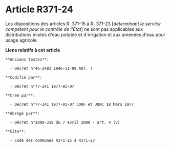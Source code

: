 # Article R371-24

Les dispositions des articles R. 371-15 à R. 371-23 [*déterminant le service compétent pour le contrôle de l'Etat*] ne sont
pas applicables aux distributions mixtes d'eau potable et d'irrigation et aux amenées d'eau pour usage agricole.

**Liens relatifs à cet article**

	**Anciens textes**:

	  - Décret n°46-2483 1946-11-09 ART. 7

	**Codifié par**:

	  - Décret n°77-241 1977-03-07

	**Créé par**:

	  - Décret n°77-241 1977-03-07 JORF et JONC 18 Mars 1977

	**Abrogé par**:

	  - Décret n°2000-318 du 7 avril 2000 - art. 4 (V)

	**Cite**:

	  - Code des communes R371-15 à R371-23
